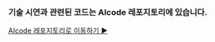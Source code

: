 ### 기술 시연과 관련된 코드는 AIcode 레포지토리에 있습니다.
[AIcode 레포지토리로 이동하기 ▶](https://github.com/capstone-huk/AIcode)
